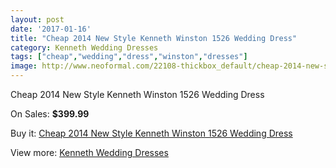 ```yaml
---
layout: post
date: '2017-01-16'
title: "Cheap 2014 New Style Kenneth Winston 1526 Wedding Dress"
category: Kenneth Wedding Dresses
tags: ["cheap","wedding","dress","winston","dresses"]
image: http://www.neoformal.com/22108-thickbox_default/cheap-2014-new-style-kenneth-winston-1526-wedding-dress.jpg
---
```

Cheap 2014 New Style Kenneth Winston 1526 Wedding Dress

On Sales: **$399.99**
<a href="https://www.neoformal.com/en/kenneth-wedding-dresses-2014/7258-cheap-2014-new-style-kenneth-winston-1526-wedding-dress.html"><amp-img layout="responsive" width="600" height="600" src="//www.neoformal.com/22108-thickbox_default/cheap-2014-new-style-kenneth-winston-1526-wedding-dress.jpg" alt="Cheap 2014 New Style Kenneth Winston 1526 Wedding Dress 0" /></a>
<a href="https://www.neoformal.com/en/kenneth-wedding-dresses-2014/7258-cheap-2014-new-style-kenneth-winston-1526-wedding-dress.html"><amp-img layout="responsive" width="600" height="600" src="//www.neoformal.com/22110-thickbox_default/cheap-2014-new-style-kenneth-winston-1526-wedding-dress.jpg" alt="Cheap 2014 New Style Kenneth Winston 1526 Wedding Dress 1" /></a>
<a href="https://www.neoformal.com/en/kenneth-wedding-dresses-2014/7258-cheap-2014-new-style-kenneth-winston-1526-wedding-dress.html"><amp-img layout="responsive" width="600" height="600" src="//www.neoformal.com/22109-thickbox_default/cheap-2014-new-style-kenneth-winston-1526-wedding-dress.jpg" alt="Cheap 2014 New Style Kenneth Winston 1526 Wedding Dress 2" /></a>

Buy it: [Cheap 2014 New Style Kenneth Winston 1526 Wedding Dress](https://www.neoformal.com/en/kenneth-wedding-dresses-2014/7258-cheap-2014-new-style-kenneth-winston-1526-wedding-dress.html "Cheap 2014 New Style Kenneth Winston 1526 Wedding Dress")

View more: [Kenneth Wedding Dresses](https://www.neoformal.com/en/114-kenneth-wedding-dresses-2014 "Kenneth Wedding Dresses")